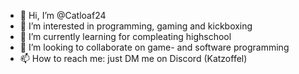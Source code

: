 - 👋 Hi, I’m @Catloaf24
- 👀 I’m interested in programming, gaming and kickboxing
- 🌱 I’m currently learning for compleating highschool
- 💞️ I’m looking to collaborate on game- and software programming 
- 📫 How to reach me: just DM me on Discord (Katzoffel)

<!---
Catloaf24/Catloaf24 is a ✨ special ✨ repository because its `README.md` (this file) appears on your GitHub profile.
You can click the Preview link to take a look at your changes.
--->
